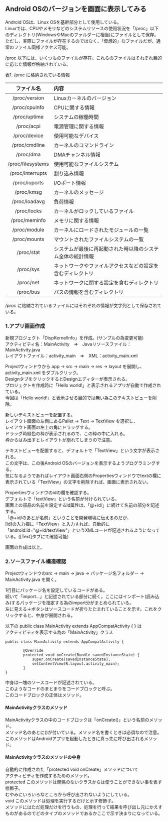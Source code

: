 ## Android OSのバージョンを画面に表示してみる  
Android OSは、Linux OSを基幹部分として使用している。  
Linuxでは、CPUやメモリなどのシステムリソースの使用状況を「/proc」以下のディレクトリ(WindowsやMacのファルダーに相当)にファイルとして保存。  
ただし、実際にファイルが存在するのではなく、「仮想的」なファイルだが、通常のファイル同様アクセス可能。  


/proc 以下には、いくつものファイルが存在。これらのファイルはそれぞれ目的に応じた情報が格納されている。  

表1. /proc に格納されている情報

|ファイル名|内容| 
|:--:|:--|
|/proc/version|Linuxカーネルのバージョン|
|/proc/cpuinfo|CPUに関する情報|
|/proc/uptime|システムの稼働時間|
|/proc/acpi|電源管理に関する情報|
|/proc/device|使用可能なデバイス|
|/proc/cmdline|カーネルのコマンドライン|
|/proc/dma|DMAチャンネル情報|
|/proc/filesystems|使用可能なファイルシステム|
|/proc/interrupts|割り込み情報|
|/proc/ioports|I/Oポート情報|
|/proc/kmsg|カーネルのメッセージ|
|/proc/loadavg|負荷情報|
|/proc/locks|カーネルがロックしているファイル|
|/proc/meminfo|メモリに関する情報|
|/proc/module|カーネルにロードされたモジュールの一覧|
|/proc/mounts|マウントされたファイルシステムの一覧|
|/proc/stat|システムが最後に再起動された時以降のシステム全体の統計情報|
|/proc/sys|ネットワークやファイルアクセスなどの設定を含むディレクトリ|
|/proc/net|ネットワークに関する設定を含むディレクトリ|
|/proc/bus|パスの情報を含むディレクトリ|

/proc に格納されているファイルにはそれぞれの情報が文字列として保存されている。  

### 1.アプリ画面作成  
新規プロジェクト「DispKernelInfo」を作成。(サンプルの為変更可能)  
アクティビティ名：MainActivity　⇒　Javaリソースファイル：MainActivity.java  
レイアウトファイル：activity_main　⇒　XML：activity_main.xml  

Projectウィンドウから app → src → main → res → layout を展開し、activity_main.xml をダブルクリック。  
DesignタブをクリックするとDesignエディターが表示される。    
プロジェクトを作成時に「Hello world!」と表示されるアプリが自動で作成されている。  
今回は「Hello world!」と表示させる目的では無い為このテキストビューを削除。 

新しいテキストビューを配置する。  
レイアウト画面の左側にあるPallet → Text → TextView を選択し、  
レイアウト画面の左上の角にドラッグする。  
ドラッグ時緑色の枠が表示されるので、この枠の中に入れる。  
枠からはみ出すとレイアウトが崩れてしまうので注意。  

テキストビューを配置すると、デフォルトで「TextView」という文字が表示される。  
この文字は、この後Android OSのバージョンを表示するようプログラミングする。  
気になるようであればレイアウト画面右側のPropertiesウィンドウでtextの欄に表示されている「TextView」の文字を削除すれば、画面に表示されない。  

Propertiesウィンドウのidの欄を確認する。  
デフォルトで「textView」という名前が付けられている。  
画面上の部品の名前を設定するid属性は、「@+id/」に続けて名前の部分を記述する。  
「@+id/のあとが名前」ということを開発環境に伝えるのだが、  
[id]の入力欄に「TextView」と入力すれば、自動的に「android:id="@+id/textView"」というXMLコードが記述されるようになっている。([Text]タブにて確認可能)  

画面の作成は以上。  


### 2.ソースファイル構造確認  
Projectウィンドウのsrc → main → java → パッケージ名フォルダー → MainActivity.java を開く。  

1行目にパッケージ名を設定しているコードがある。  
続いて「import...」と記述されている部分に続く。ここにはインポート(読み込み)するパッケージを指定する為のimport分がまとめられている。  
左に見える＋ボタンはソースコードが折りたたまれていることを示す。これをクリックすると、中身が展開される。  


以下の public class MainActivity extends AppCompatActivity { } は  
アクティビティを表示する為の「MainActivity」クラス  
```java:MainActivity_class
public class MainActivity extends AppCompatActivity {

        @Override
        protected void onCreate(Bundle savedInstanceState) {
            super.onCreate(savedInstanceState);
            setContentView(R.layout.activity_main);
        }
}
```  
中身は一塊のソースコードが記述されている。  
このようなコードのまとまりをコードブロックと呼ぶ。  
このコードブロックの正体はメソッド。  

#### MainActivityクラスのメソッド  
MainActivityクラスの中のコードブロックは「onCreate()」という名前のメソッド。  
メソッド名のあとに()が付いている。メソッド名を書くときは必須なので注意。  
このメソッドはAndroidアプリを起動したときに真っ先に呼び出されるメソッド。  

#### MainActivityクラスのメソッドの中身  
自動的に作成された「protected void onCreate」メソッドについて  
アクティビティを作成するためのメソッド。  
protected このメソッドは関係のないクラスからは使うことができない事を表す修飾子。  
むやみにいろいろなところから呼び出されないようにしている。  
void このメソッドは処理を実行するだけと示す修飾子。  
メソッドにはただ処理だけを行うもの、処理を行って結果を呼び出し元にかえすものがあるのでどのタイプのメソッドであるかここで示す決まりになっている。  
